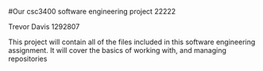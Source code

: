 #Our csc3400 software engineering project 22222

Trevor Davis 1292807

This project will contain all of the files included in this software engineering assignment. It will cover the basics of working with, and managing repositories